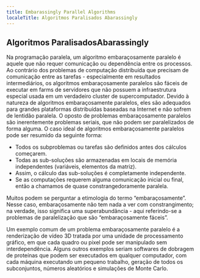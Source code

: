 ```yaml
---
title: Embarassingly Parallel Algorithms
localeTitle: Algoritmos Paralisados ​​Abarassingly
---
```

## Algoritmos Paralisados ​​Abarassingly

Na programação paralela, um algoritmo embaraçosamente paralelo é aquele que não requer comunicação ou dependência entre os processos. Ao contrário dos problemas de computação distribuída que precisam de comunicação entre as tarefas - especialmente em resultados intermediários, os algoritmos embaraçosamente paralelos são fáceis de executar em farms de servidores que não possuem a infraestrutura especial usada em um verdadeiro cluster de supercomputador. Devido à natureza de algoritmos embaraçosamente paralelos, eles são adequados para grandes plataformas distribuídas baseadas na Internet e não sofrem de lentidão paralela. O oposto de problemas embaraçosamente paralelos são inerentemente problemas seriais, que não podem ser paralelizados de forma alguma. O caso ideal de algoritmos embaraçosamente paralelos pode ser resumido da seguinte forma:

*   Todos os subproblemas ou tarefas são definidos antes dos cálculos começarem.
*   Todas as sub-soluções são armazenadas em locais de memória independentes (variáveis, elementos da matriz).
*   Assim, o cálculo das sub-soluções é completamente independente.
*   Se as computações requerem alguma comunicação inicial ou final, então a chamamos de quase constrangedoramente paralela.

Muitos podem se perguntar a etimologia do termo “embaraçosamente”. Nesse caso, embaraçosamente não tem nada a ver com constrangimento; na verdade, isso significa uma superabundância - aqui referindo-se a problemas de paralelização que são “embaraçosamente fáceis”.

Um exemplo comum de um problema embaraçosamente paralelo é a renderização de vídeo 3D tratada por uma unidade de processamento gráfico, em que cada quadro ou pixel pode ser manipulado sem interdependência. Alguns outros exemplos seriam softwares de dobragem de proteínas que podem ser executados em qualquer computador, com cada máquina executando um pequeno trabalho, geração de todos os subconjuntos, números aleatórios e simulações de Monte Carlo.